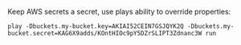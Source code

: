 Keep AWS secrets a secret, use plays ability to override properties:

    play -Dbuckets.my-bucket.key=AKIAI52CEIN7GSJQYK2Q -Dbuckets.my-bucket.secret=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 run




